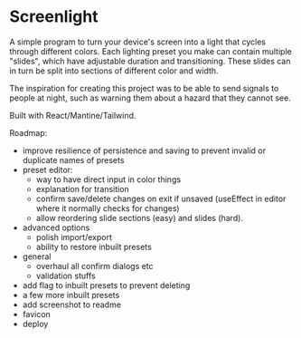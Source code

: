 # Screenlight

A simple program to turn your device's screen into a light that cycles through different colors. Each lighting preset you make can contain multiple "slides", which have adjustable duration and transitioning. These slides can in turn be split into sections of different color and width.

The inspiration for creating this project was to be able to send signals to people at night, such as warning them about a hazard that they cannot see.

Built with React/Mantine/Tailwind.

Roadmap:
- improve resilience of persistence and saving to prevent invalid or duplicate names of presets
- preset editor:
    - way to have direct input in color things
    - explanation for transition
    - confirm save/delete changes on exit if unsaved (useEffect in editor where it normally checks for changes)
    - allow reordering slide sections (easy) and slides (hard).
- advanced options
    - polish import/export
    - ability to restore inbuilt presets
- general
    - overhaul all confirm dialogs etc
    - validation stuffs
- add flag to inbuilt presets to prevent deleting
- a few more inbuilt presets
- add screenshot to readme
- favicon
- deploy